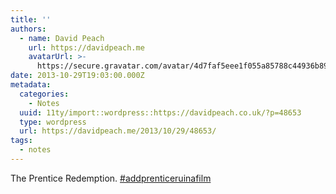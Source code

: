 ```yaml
---
title: ''
authors:
  - name: David Peach
    url: https://davidpeach.me
    avatarUrl: >-
      https://secure.gravatar.com/avatar/4d7faf5eee1f055a85788c44936b8995eaab6dfb004e7854ec747ccb272e91ee?s=96&d=mm&r=g
date: 2013-10-29T19:03:00.000Z
metadata:
  categories:
    - Notes
  uuid: 11ty/import::wordpress::https://davidpeach.co.uk/?p=48653
  type: wordpress
  url: https://davidpeach.me/2013/10/29/48653/
tags:
  - notes
---
```

The Prentice Redemption. [#addprenticeruinafilm](https://twitter.com/search?q=%23addprenticeruinafilm)